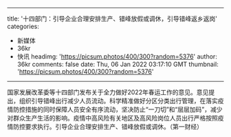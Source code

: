 
---
title: '十四部门：引导企业合理安排生产、错峰放假或调休，引导错峰返乡返岗'
categories: 
 - 新媒体
 - 36kr
 - 快讯
headimg: 'https://picsum.photos/400/300?random=5376'
author: 36kr
comments: false
date: Thu, 06 Jan 2022 03:17:10 GMT
thumbnail: 'https://picsum.photos/400/300?random=5376'
---

<div>   
国家发展改革委等十四部门发布关于全力做好2022年春运工作的意见。意见提出，组织引导错峰出行减少人员流动。科学精准做好分区分类出行管理，在落实疫情防控措施的同时保障人员安全有序流动，坚决防止“一刀切”和“层层加码”，减少对群众生产生活的影响。疫情中高风险有关地区及高风险岗位人员出行严格按照疫情防控要求执行。引导企业合理安排生产、错峰放假或调休。（第一财经）  
</div>
            